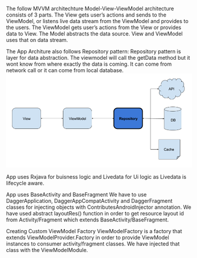 


The follow MVVM architechture
Model-View-ViewModel architecture consists of 3 parts.
The View gets user’s actions and sends to the ViewModel, or listens live data stream from the ViewModel and provides to the users.
The ViewModel gets user’s actions from the View or provides data to View.
The Model abstracts the data source. View and ViewModel uses that on data stream.

The App Architure also follows Repository pattern:
Repository pattern is layer for data abstraction. The viewmodel will call the getData method but it wont know from where exactly the data is coming. It can come from network call or it can come from local database.
<img src="https://github.com/nitishRathore/mvvm_demo/blob/master/repository.png?sanitize=true&raw=true" />



App uses Rxjava for buisness logic and Livedata for Ui logic as Livedata is lifecycle aware.


App uses BaseActivity and BaseFragment
We have to use DaggerApplication, DaggerAppCompatActivity and DaggerFragment classes for injecting objects with ContributesAndroidInjector annotation.
We have used abstract layoutRes() function in order to get resource layout id from Activity/Fragment which extends BaseActivity/BaseFragment.

Creating Custom ViewModel Factory
ViewModelFactory is a factory that extends ViewModelProvider.Factory in order to provide ViewModel instances to consumer activity/fragment classes. We have injected that class with the ViewModelModule.
